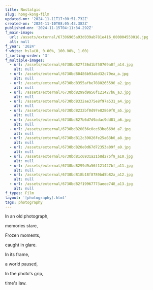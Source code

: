 ```yaml
---
title: Nostalgic
slug: hong-kong-film
updated-on: '2024-11-11T17:00:51.732Z'
created-on: '2024-11-10T08:05:43.382Z'
published-on: '2024-11-15T04:11:34.292Z'
f_main-image:
  url: /assets/external/67306965a93d039ab781e416_000004550018.jpg
  alt: null
f_year: '2024'
f_white: hsla(0, 0.00%, 100.00%, 1.00)
f_sorting-order: '3'
f_multiple-images:
  - url: /assets/external/6730bd827f36d1b750769a0f_a14.jpg
    alt: null
  - url: /assets/external/6730bd80486b93abd32c79ea_a.jpg
    alt: null
  - url: /assets/external/6730bd8355afbe7080265596_a2.jpg
    alt: null
  - url: /assets/external/6730bd8299d9a56f121427b6_a3.jpg
    alt: null
  - url: /assets/external/6730bd8332ae375e8f97a531_a4.jpg
    alt: null
  - url: /assets/external/6730bd8232bf0d97e82869f0_a5.jpg
    alt: null
  - url: /assets/external/6730bd827b6d7d9adac9dd81_a6.jpg
    alt: null
  - url: /assets/external/6730bd820036c0cc63be669d_a7.jpg
    alt: null
  - url: /assets/external/6730bd812c39026fe25a63b0_a8.jpg
    alt: null
  - url: /assets/external/6730bd820e0d67d72353a09f_a9.jpg
    alt: null
  - url: /assets/external/6730bd81c6931a21b8d275f9_a10.jpg
    alt: null
  - url: /assets/external/6730bd8299d9a56f121427bf_a11.jpg
    alt: null
  - url: /assets/external/6730bd818b18f8780bd5b82a_a12.jpg
    alt: null
  - url: /assets/external/6730bd82f19967773aeee748_a13.jpg
    alt: null
f_types: Film
layout: '[photography].html'
tags: photography
---
```


In an old photograph,

memories stare,

Frozen moments,

caught in glare.

In its frame,

a world paused,

In the photo's grip,

time's law.

‍
